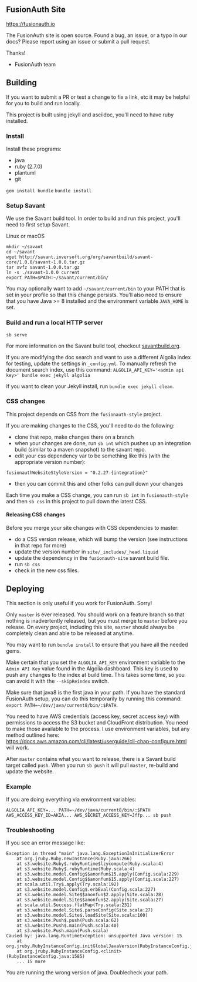 ## FusionAuth Site 

https://fusionauth.io


The FusionAuth site is open source. Found a bug, an issue, or a typo in our docs? Please report using an issue or submit a pull request.

Thanks!
 - FusionAuth team



## Building

If you want to submit a PR or test a change to fix a link, etc it may be helpful for you to build and run locally.

This project is built using jekyll and asciidoc, you'll need to have ruby installed.

### Install

Install these programs:

- java
- ruby (2.7.0)
- plantuml
- git

`gem install bundle`
`bundle install`

### Setup Savant

We use the Savant build tool. In order to build and run this project, you'll need to first setup Savant.

Linux or macOS

```
mkdir ~/savant
cd ~/savant
wget http://savant.inversoft.org/org/savantbuild/savant-core/1.0.0/savant-1.0.0.tar.gz
tar xvfz savant-1.0.0.tar.gz
ln -s ./savant-1.0.0 current
export PATH=$PATH:~/savant/current/bin/
```

You may optionally want to add `~/savant/current/bin` to your PATH that is set in your profile so that this change persists. You'll also need to ensure that you have Java >= 8 installed and the environment variable  `JAVA_HOME` is set.

### Build and run a local HTTP server

```
sb serve
```

For more information on the Savant build tool, checkout [savantbuild.org](http://savantbuild.org/).

If you are modifying the doc search and want to use a different Algolia index for testing, update the settings in `_config.yml`. To manually refresh the document search index, use this command: `ALGOLIA_API_KEY='<admin api key>' bundle exec jekyll algolia`

If you want to clean your Jekyll install, run `bundle exec jekyll clean`.

### CSS changes

This project depends on CSS from the `fusionauth-style` project.

If you are making changes to the CSS, you'll need to do the following:

* clone that repo, make changes there on a branch
* when your changes are done, run `sb int` which pushes up an integration build (similar to a maven snapshot) to the savant repo.
* edit your css dependency var to be something like this (with the appropriate version number):
```
fusionauthWebsiteStyleVersion = "0.2.27-{integration}"
```
* then you can commit this and other folks can pull down your changes

Each time you make a CSS change, you can run `sb int` in `fusionauth-style` and then `sb css` in this project to pull down the latest CSS.

#### Releasing CSS changes

Before you merge your site changes with CSS dependencies to master:

* do a CSS version release, which will bump the version (see instructions in that repo for more)
* update the version number in `site/_includes/_head.liquid`
* update the dependency in the `fusionauth-site` savant build file.
* run `sb css`
* check in the new css files.


## Deploying

This section is only useful if you work for FusionAuth. Sorry!

Only `master` is ever released. You should work on a feature branch so that nothing is inadvertently released, but you must merge to `master` before you release. On every project, including this site, `master` should always be completely clean and able to be released at anytime.

You may want to run `bundle install` to ensure that you have all the needed gems.

Make certain that you set the `ALGOLIA_API_KEY` environment variable to the `Admin API Key` value found in the Algolia dashboard. This key is used to push any changes to the index at build time. This takes some time, so you can avoid it with the `--skipReindex` switch.

Make sure that java8 is the first java in your path. If you have the standard FusionAuth setup, you can do this temporarily by running this command: `export PATH=~/dev/java/current8/bin/:$PATH`.

You need to have AWS credentials (access key, secret access key) with permissions to access the S3 bucket and CloudFront distribution. You need to make those available to the process. I use environment variables, but any method outlined here: https://docs.aws.amazon.com/cli/latest/userguide/cli-chap-configure.html will work.

After `master` contains what you want to release, there is a Savant build target called `push`. When you run `sb push` it will pull `master`, re-build and update the website.

### Example

If you are doing everything via environment variables:

```
ALGOLIA_API_KEY=... PATH=~/dev/java/current8/bin/:$PATH AWS_ACCESS_KEY_ID=AKIA... AWS_SECRET_ACCESS_KEY=Jffp... sb push
```

### Troubleshooting

If you see an error message like:

```
Exception in thread "main" java.lang.ExceptionInInitializerError
	at org.jruby.Ruby.newInstance(Ruby.java:266)
	at s3.website.Ruby$.rubyRuntime$lzycompute(Ruby.scala:4)
	at s3.website.Ruby$.rubyRuntime(Ruby.scala:4)
	at s3.website.model.Config$$anonfun$15.apply(Config.scala:229)
	at s3.website.model.Config$$anonfun$15.apply(Config.scala:227)
	at scala.util.Try$.apply(Try.scala:192)
	at s3.website.model.Config$.erbEval(Config.scala:227)
	at s3.website.model.Site$$anonfun$2.apply(Site.scala:28)
	at s3.website.model.Site$$anonfun$2.apply(Site.scala:27)
	at scala.util.Success.flatMap(Try.scala:231)
	at s3.website.model.Site$.parseConfig(Site.scala:27)
	at s3.website.model.Site$.loadSite(Site.scala:100)
	at s3.website.Push$.push(Push.scala:62)
	at s3.website.Push$.main(Push.scala:40)
	at s3.website.Push.main(Push.scala)
Caused by: java.lang.RuntimeException: unsupported Java version: 15
	at org.jruby.RubyInstanceConfig.initGlobalJavaVersion(RubyInstanceConfig.java:1878)
	at org.jruby.RubyInstanceConfig.<clinit>(RubyInstanceConfig.java:1585)
	... 15 more
```

You are running the wrong version of java. Doublecheck your path.
